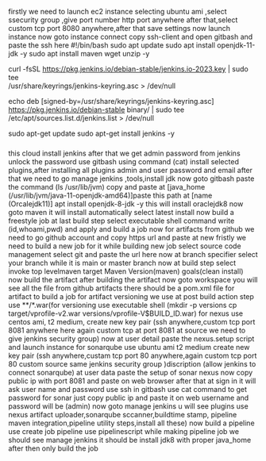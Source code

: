firstly we need to launch ec2 instance selecting ubuntu ami ,select ssecurity group ,give port number http port anywhere after that,select custom tcp port 8080 anywhere,after that save settings now launch instance
now goto instance connect copy ssh-client and open gitbash and paste the ssh here
#!/bin/bash
sudo apt update
sudo apt install openjdk-11-jdk -y
sudo apt install maven wget unzip -y

curl -fsSL https://pkg.jenkins.io/debian-stable/jenkins.io-2023.key | sudo tee \
  /usr/share/keyrings/jenkins-keyring.asc > /dev/null
  
echo deb [signed-by=/usr/share/keyrings/jenkins-keyring.asc] \
  https://pkg.jenkins.io/debian-stable binary/ | sudo tee \
  /etc/apt/sources.list.d/jenkins.list > /dev/null

sudo apt-get update
sudo apt-get install jenkins -y
###
this cloud install jenkins
after that we get admin password from jenkins unlock the password use gitbash using command (cat)
install selected plugins,after installing all plugins admin and user password and email
after that we need to go manage jenkins ,tools,install jdk now goto gitbash paste the command (ls /usr/lib/jvm)
copy and paste at [java_home (/usr/lib/jvm/java-11-openjdk-amd64)]paste this path at [name (Orcalejdk11)]
apt install openjdk-8-jdk -y this will install oraclejdk8 
now goto maven it will install automatically select latest install
now build a freestyle job
at last build step select executable shell command write (id,whoami,pwd) and apply and build a job
now for artifacts from github we need to go github account and copy https url and paste at new fristly we need to build a new job for it
while building new job select source code management select git and paste the url here now at branch specifier select your branch while it is main or master branch
now at build step select invoke top levelmaven target Maven Version(maven) goals(clean install)
now build the artifact after building the artifact now goto workspace you will see all the file from github artifacts
there should be a pom.xml file for artifact to build a job
for artifact versioning we use at post  build action   step use **/*.war(for versioning use executable shell (mkdir -p versions cp target/vprofile-v2.war versions/vprofile-V$BUILD_ID.war)
for nexus use centos ami, t2 medium, create new key pair (ssh anywhere,custom tcp port 8081 anywhere here again custom tcp at port 8081 at source we need to give jenkins security group) now at user detail paste the nexus.setup script and launch instance
for sonarqube use ubuntu ami t2 medium  create new key pair (ssh anywhere,custam tcp port 80 anywhere,again custom tcp port 80 custom source same jenkins security group )discription (allow jenkins to connect sonarqube) at user data paste the setup of sonar 
nexus now copy public ip with port 8081 and paste on web browser after that at sign in it will ask user name and password use ssh in gitbash use cat command to get password
for sonar just copy public ip and paste it on web username and password will be (admin)
now goto manage jenkins u will see plugins use nexus artifact uploader,sonarqube sccanner,buildtime stamp, pipeline maven integration,pipeline utility steps,install all these)
now build a pipeline use create job pipeline  use pipelinescript
while making pipeline job we should see manage jenkins it should be install jdk8 with proper java_home after then only build the job
